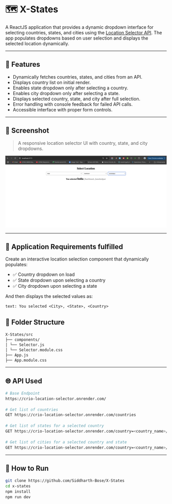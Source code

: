 # 🗺️ X-States

A ReactJS application that provides a dynamic dropdown interface for selecting countries, states, and cities using the [Location Selector API](https://crio-location-selector.onrender.com/countries). The app populates dropdowns based on user selection and displays the selected location dynamically.

---

## 🚀 Features

- Dynamically fetches countries, states, and cities from an API.
- Displays country list on initial render.
- Enables state dropdown only after selecting a country.
- Enables city dropdown only after selecting a state.
- Displays selected country, state, and city after full selection.
- Error handling with console feedback for failed API calls.
- Accessible interface with proper form controls.

---

## 📸 Screenshot

> A responsive location selector UI with country, state, and city dropdowns.

![X-States UI](https://github.com/Siddharth-Bose/X-States/blob/main/public/Screenshot.png)

---

## 🧠 Application Requirements fulfilled

Create an interactive location selection component that dynamically populates:

- ✅ Country dropdown on load
- ✅ State dropdown upon selecting a country
- ✅ City dropdown upon selecting a state

And then displays the selected values as:

```
text: You selected <City>, <State>, <Country>
```

## 📁 Folder Structure

```
X-States/src
├── components/
│ └── Selector.js
│ └── Selector.module.css
├── App.js
├── App.module.css
````

---

## 🌐 API Used

```bash
# Base Endpoint
https://crio-location-selector.onrender.com/

# Get list of countries
GET https://crio-location-selector.onrender.com/countries

# Get list of states for a selected country
GET https://crio-location-selector.onrender.com/country=<country_name>/states

# Get list of cities for a selected country and state
GET https://crio-location-selector.onrender.com/country=<country_name>/state=<state_name>/cities
````

---

## 🚀 How to Run

```bash
git clone https://github.com/Siddharth-Bose/X-States
cd x-states
npm install
npm run dev
```

